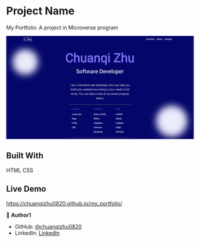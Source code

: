 # Project Name

My Portfolio: 
A project in Microverse program 

![screenshot](img/homepage.png)

## Built With
HTML CSS

## Live Demo
https://chuanqizhu0820.github.io/my_portfolio/

<!-- ## Getting Started

**This is an example of how you may give instructions on setting up your project locally.**
**Modify this file to match your project, remove sections that don't apply. For example: delete the testing section if the currect project doesn't require testing.**


To get a local copy up and running follow these simple example steps.

### Prerequisites

### Setup

### Install

### Usage

### Run tests

### Deployment

## Authors
 -->
👤 **Author1**

- GitHub: [@chuanqizhu0820](https://github.com/chuanqizhu0820)
- LinkedIn: [LinkedIn](https://www.linkedin.com/in/chuanqi-zhu-117b11210/)

<!-- ## 🤝 Contributing

Contributions, issues, and feature requests are welcome!

Feel free to check the [issues page](../../issues/).

## Show your support

Give a ⭐️ if you like this project!

## Acknowledgments

## 📝 License -->

